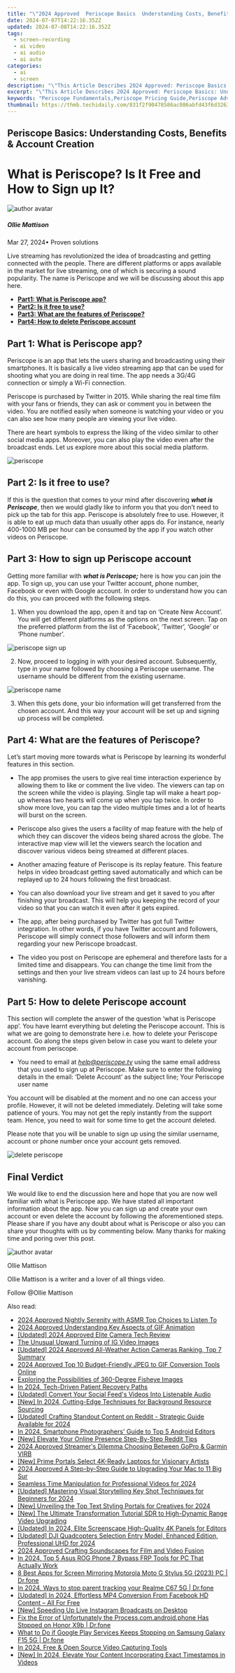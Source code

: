 ```yaml
---
title: "\"2024 Approved  Periscope Basics  Understanding Costs, Benefits & Account Creation\""
date: 2024-07-07T14:22:16.352Z
updated: 2024-07-08T14:22:16.352Z
tags: 
  - screen-recording
  - ai video
  - ai audio
  - ai auto
categories: 
  - ai
  - screen
description: "\"This Article Describes 2024 Approved: Periscope Basics: Understanding Costs, Benefits & Account Creation\""
excerpt: "\"This Article Describes 2024 Approved: Periscope Basics: Understanding Costs, Benefits & Account Creation\""
keywords: "Periscope Fundamentals,Periscope Pricing Guide,Periscope Advantages,Start Periscope,Costs in Periscope,Benefits of Periscope,Create Periscope Acc"
thumbnail: https://thmb.techidaily.com/831f2f90478586ac086abfd43f6d32639656f49a2d8163ca6c49196e0614246e.jpg
---
```


## Periscope Basics: Understanding Costs, Benefits & Account Creation

# What is Periscope? Is It Free and How to Sign up It?

![author avatar](https://images.wondershare.com/filmora/article-images/ollie-mattison.jpg)

##### Ollie Mattison

 Mar 27, 2024• Proven solutions

 Live streaming has revolutionized the idea of broadcasting and getting connected with the people. There are different platforms or apps available in the market for live streaming, one of which is securing a sound popularity. The name is Periscope and we will be discussing about this app here.

* [**Part1: What is Periscope app?**](#part1)
* [**Part2: Is it free to use?**](#part2)
* [**Part3: What are the features of Periscope?**](#part3)
* [**Part4: How to delete Periscope account**](#part4)

## Part 1: What is Periscope app?

 Periscope is an app that lets the users sharing and broadcasting using their smartphones. It is basically a live video streaming app that can be used for shooting what you are doing in real time. The app needs a 3G/4G connection or simply a Wi-Fi connection.

 Periscope is purchased by Twitter in 2015\. While sharing the real time film with your fans or friends, they can ask or comment you in between the video. You are notified easily when someone is watching your video or you can also see how many people are viewing your live video.

 There are heart symbols to express the liking of the video similar to other social media apps. Moreover, you can also play the video even after the broadcast ends. Let us explore more about this social media platform.

![periscope](https://images.wondershare.com/filmora/article-images/periscope.JPG)

## Part 2: Is it free to use?

 If this is the question that comes to your mind after discovering **_what is Periscope_**, then we would gladly like to inform you that you don’t need to pick up the tab for this app. Periscope is absolutely free to use. However, it is able to eat up much data than usually other apps do. For instance, nearly 400-1000 MB per hour can be consumed by the app if you watch other videos on Periscope.

## Part 3: How to sign up Periscope account

 Getting more familiar with **_what is Periscope;_** here is how you can join the app. To sign up, you can use your Twitter account, phone number, Facebook or even with Google account. In order to understand how you can do this, you can proceed with the following steps.

1. When you download the app, open it and tap on ‘Create New Account’. You will get different platforms as the options on the next screen. Tap on the preferred platform from the list of ‘Facebook’, ‘Twitter’, ‘Google’ or ‘Phone number’.
  
![periscope sign up](https://images.wondershare.com/filmora/article-images/periscope-sign-up.JPG)

2. Now, proceed to logging in with your desired account. Subsequently, type in your name followed by choosing a Periscope username. The username should be different from the existing username.
  
![periscope name](https://images.wondershare.com/filmora/article-images/periscope-name.JPG)

3. When this gets done, your bio information will get transferred from the chosen account. And this way your account will be set up and signing up process will be completed.

## Part 4: What are the features of Periscope?

 Let’s start moving more towards what is Periscope by learning its wonderful features in this section.

* The app promises the users to give real time interaction experience by allowing them to like or comment the live video. The viewers can tap on the screen while the video is playing. Single tap will make a heart pop-up whereas two hearts will come up when you tap twice. In order to show more love, you can tap the video multiple times and a lot of hearts will burst on the screen.
  
* Periscope also gives the users a facility of map feature with the help of which they can discover the videos being shared across the globe. The interactive map view will let the viewers search the location and discover various videos being streamed at different places.
  
* Another amazing feature of Periscope is its replay feature. This feature helps in video broadcast getting saved automatically and which can be replayed up to 24 hours following the first broadcast.
  
* You can also download your live stream and get it saved to you after finishing your broadcast. This will help you keeping the record of your video so that you can watch it even after it gets expired.
  
* The app, after being purchased by Twitter has got full Twitter integration. In other words, if you have Twitter account and followers, Periscope will simply connect those followers and will inform them regarding your new Periscope broadcast.
  
* The video you post on Periscope are ephemeral and therefore lasts for a limited time and disappears. You can change the time limit from the settings and then your live stream videos can last up to 24 hours before vanishing.

## Part 5: How to delete Periscope account

 This section will complete the answer of the question ‘what is Periscope app’. You have learnt everything but deleting the Periscope account. This is what we are going to demonstrate here i.e. how to delete your Periscope account. Go along the steps given below in case you want to delete your account from periscope.

* You need to email at [_help@periscope.tv_](mailto:help@periscope.tv) using the same email address that you used to sign up at Periscope. Make sure to enter the following details in the email: ‘Delete Account’ as the subject line; Your Periscope user name
  
 You account will be disabled at the moment and no one can access your profile. However, it will not be deleted immediately. Deleting will take some patience of yours. You may not get the reply instantly from the support team. Hence, you need to wait for some time to get the account deleted.

 Please note that you will be unable to sign up using the similar username, account or phone number once your account gets removed.

![delete periscope](https://images.wondershare.com/filmora/article-images/delete-periscope-account.JPG)

## Final Verdict

 We would like to end the discussion here and hope that you are now well familiar with what is Periscope app. We have stated all important information about the app. Now you can sign up and create your own account or even delete the account by following the aforementioned steps. Please share if you have any doubt about what is Periscope or also you can share your thoughts with us by commenting below. Many thanks for making time and poring over this post.

![author avatar](https://images.wondershare.com/filmora/article-images/ollie-mattison.jpg)

Ollie Mattison

Ollie Mattison is a writer and a lover of all things video.

Follow @Ollie Mattison


<ins class="adsbygoogle"
     style="display:block"
     data-ad-format="autorelaxed"
     data-ad-client="ca-pub-7571918770474297"
     data-ad-slot="1223367746"></ins>



<ins class="adsbygoogle"
     style="display:block"
     data-ad-client="ca-pub-7571918770474297"
     data-ad-slot="8358498916"
     data-ad-format="auto"
     data-full-width-responsive="true"></ins>


<span class="atpl-alsoreadstyle">Also read:</span>
<div><ul>
<li><a href="https://fox-glue.techidaily.com/2024-approved-nightly-serenity-with-asmr-top-choices-to-listen-to/"><u>2024 Approved  Nightly Serenity with ASMR  Top Choices to Listen To</u></a></li>
<li><a href="https://fox-glue.techidaily.com/2024-approved-understanding-key-aspects-of-gif-animation/"><u>2024 Approved  Understanding Key Aspects of GIF Animation</u></a></li>
<li><a href="https://fox-glue.techidaily.com/updated-2024-approved-elite-camera-tech-review/"><u>[Updated] 2024 Approved  Elite Camera Tech Review</u></a></li>
<li><a href="https://fox-glue.techidaily.com/the-unusual-upward-turning-of-ig-video-images/"><u>The Unusual Upward Turning of IG Video Images</u></a></li>
<li><a href="https://fox-glue.techidaily.com/updated-2024-approved-all-weather-action-cameras-ranking-top-7-summary/"><u>[Updated] 2024 Approved  All-Weather Action Cameras Ranking, Top 7 Summary</u></a></li>
<li><a href="https://fox-glue.techidaily.com/2024-approved-top-10-budget-friendly-jpeg-to-gif-conversion-tools-online/"><u>2024 Approved  Top 10 Budget-Friendly JPEG to GIF Conversion Tools Online</u></a></li>
<li><a href="https://fox-glue.techidaily.com/exploring-the-possibilities-of-360-degree-fisheye-images/"><u>Exploring the Possibilities of 360-Degree Fisheye Images</u></a></li>
<li><a href="https://fox-glue.techidaily.com/in-2024-tech-driven-patient-recovery-paths/"><u>In 2024, Tech-Driven Patient Recovery Paths</u></a></li>
<li><a href="https://fox-glue.techidaily.com/updated-convert-your-social-feeds-videos-into-listenable-audio/"><u>[Updated] Convert Your Social Feed's Videos Into Listenable Audio</u></a></li>
<li><a href="https://fox-glue.techidaily.com/new-in-2024-cutting-edge-techniques-for-background-resource-sourcing/"><u>[New] In 2024, Cutting-Edge Techniques for Background Resource Sourcing</u></a></li>
<li><a href="https://fox-glue.techidaily.com/updated-crafting-standout-content-on-reddit-strategic-guide-available-for-2024/"><u>[Updated] Crafting Standout Content on Reddit - Strategic Guide Available for 2024</u></a></li>
<li><a href="https://fox-glue.techidaily.com/in-2024-smartphone-photographers-guide-to-top-5-android-editors/"><u>In 2024, Smartphone Photographers' Guide to Top 5 Android Editors</u></a></li>
<li><a href="https://fox-glue.techidaily.com/new-elevate-your-online-presence-step-by-step-reddit-tips/"><u>[New] Elevate Your Online Presence  Step-By-Step Reddit Tips</u></a></li>
<li><a href="https://fox-glue.techidaily.com/2024-approved-streamers-dilemma-choosing-between-gopro-and-garmin-virb/"><u>2024 Approved  Streamer's Dilemma  Choosing Between GoPro & Garmin VIRB</u></a></li>
<li><a href="https://fox-glue.techidaily.com/new-prime-portals-select-4k-ready-laptops-for-visionary-artists/"><u>[New] Prime Portals  Select 4K-Ready Laptops for Visionary Artists</u></a></li>
<li><a href="https://fox-glue.techidaily.com/2024-approved-a-step-by-step-guide-to-upgrading-your-mac-to-11-big-sur/"><u>2024 Approved  A Step-by-Step Guide to Upgrading Your Mac to 11 Big Sur</u></a></li>
<li><a href="https://fox-glue.techidaily.com/seamless-time-manipulation-for-professional-videos-for-2024/"><u>Seamless Time Manipulation for Professional Videos for 2024</u></a></li>
<li><a href="https://fox-glue.techidaily.com/updated-mastering-visual-storytelling-key-shot-techniques-for-beginners-for-2024/"><u>[Updated] Mastering Visual Storytelling  Key Shot Techniques for Beginners for 2024</u></a></li>
<li><a href="https://fox-glue.techidaily.com/new-unveiling-the-top-text-styling-portals-for-creatives-for-2024/"><u>[New] Unveiling the Top Text Styling Portals for Creatives for 2024</u></a></li>
<li><a href="https://fox-glue.techidaily.com/new-the-ultimate-transformation-tutorial-sdr-to-high-dynamic-range-video-upgrading/"><u>[New] The Ultimate Transformation Tutorial  SDR to High-Dynamic Range Video Upgrading</u></a></li>
<li><a href="https://fox-glue.techidaily.com/updated-in-2024-elite-screenscape-high-quality-4k-panels-for-editors/"><u>[Updated] In 2024, Elite Screenscape  High-Quality 4K Panels for Editors</u></a></li>
<li><a href="https://fox-glue.techidaily.com/updated-dji-quadcopters-selection-entry-model-enhanced-edition-professional-uhd-for-2024/"><u>[Updated] DJI Quadcopters Selection  Entry Model, Enhanced Edition, Professional UHD for 2024</u></a></li>
<li><a href="https://audio-shaping.techidaily.com/2024-approved-crafting-soundscapes-for-film-and-video-fusion/"><u>2024 Approved Crafting Soundscapes for Film and Video Fusion</u></a></li>
<li><a href="https://android-frp.techidaily.com/in-2024-top-5-asus-rog-phone-7-bypass-frp-tools-for-pc-that-actually-work-by-drfone-android/"><u>In 2024, Top 5 Asus ROG Phone 7 Bypass FRP Tools for PC That Actually Work</u></a></li>
<li><a href="https://screen-mirror.techidaily.com/8-best-apps-for-screen-mirroring-motorola-moto-g-stylus-5g-2023-pc-drfone-by-drfone-android/"><u>8 Best Apps for Screen Mirroring Motorola Moto G Stylus 5G (2023) PC | Dr.fone</u></a></li>
<li><a href="https://android-location-track.techidaily.com/in-2024-ways-to-stop-parent-tracking-your-realme-c67-5g-drfone-by-drfone-virtual-android/"><u>In 2024, Ways to stop parent tracking your Realme C67 5G | Dr.fone</u></a></li>
<li><a href="https://facebook-video-content.techidaily.com/updated-in-2024-effortless-mp4-conversion-from-facebook-hd-content-all-for-free/"><u>[Updated] In 2024, Effortless MP4 Conversion From Facebook HD Content – All For Free</u></a></li>
<li><a href="https://instagram-videos.techidaily.com/new-speeding-up-live-instagram-broadcasts-on-desktop/"><u>[New] Speeding Up Live Instagram Broadcasts on Desktop</u></a></li>
<li><a href="https://howto.techidaily.com/fix-the-error-of-unfortunately-the-processcomandroidphone-has-stopped-on-honor-x9b-drfone-by-drfone-fix-android-problems-fix-android-problems/"><u>Fix the Error of Unfortunately the Process.com.android.phone Has Stopped on Honor X9b | Dr.fone</u></a></li>
<li><a href="https://howto.techidaily.com/what-to-do-if-google-play-services-keeps-stopping-on-samsung-galaxy-f15-5g-drfone-by-drfone-fix-android-problems-fix-android-problems/"><u>What to Do if Google Play Services Keeps Stopping on Samsung Galaxy F15 5G | Dr.fone</u></a></li>
<li><a href="https://desktop-recording.techidaily.com/in-2024-free-and-open-source-video-capturing-tools/"><u>In 2024, Free & Open Source Video Capturing Tools</u></a></li>
<li><a href="https://facebook-video-footage.techidaily.com/new-in-2024-elevate-your-content-incorporating-exact-timestamps-in-videos/"><u>[New] In 2024, Elevate Your Content  Incorporating Exact Timestamps in Videos</u></a></li>
</ul></div>
